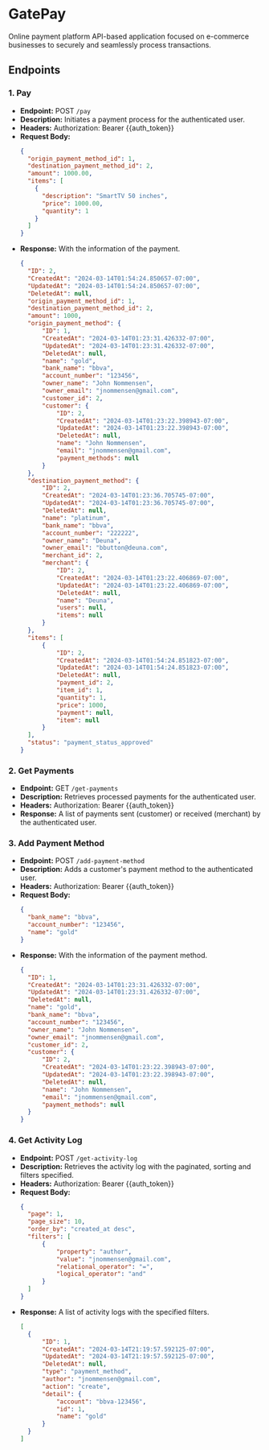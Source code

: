 # GatePay

Online payment platform API-based application focused on e-commerce businesses to securely and seamlessly process transactions.

## Endpoints

### 1. Pay
- **Endpoint:** POST `/pay`
- **Description:** Initiates a payment process for the authenticated user.
- **Headers:** Authorization: Bearer {{auth_token}}
- **Request Body:**
  ```json
  {
    "origin_payment_method_id": 1,
    "destination_payment_method_id": 2,
    "amount": 1000.00,
    "items": [
      {
        "description": "SmartTV 50 inches",
        "price": 1000.00,
        "quantity": 1
      }
    ]
  }
  ```
- **Response:** With the information of the payment.
  ```json
  {
    "ID": 2,
    "CreatedAt": "2024-03-14T01:54:24.850657-07:00",
    "UpdatedAt": "2024-03-14T01:54:24.850657-07:00",
    "DeletedAt": null,
    "origin_payment_method_id": 1,
    "destination_payment_method_id": 2,
    "amount": 1000,
    "origin_payment_method": {
        "ID": 1,
        "CreatedAt": "2024-03-14T01:23:31.426332-07:00",
        "UpdatedAt": "2024-03-14T01:23:31.426332-07:00",
        "DeletedAt": null,
        "name": "gold",
        "bank_name": "bbva",
        "account_number": "123456",
        "owner_name": "John Nommensen",
        "owner_email": "jnommensen@gmail.com",
        "customer_id": 2,
        "customer": {
            "ID": 2,
            "CreatedAt": "2024-03-14T01:23:22.398943-07:00",
            "UpdatedAt": "2024-03-14T01:23:22.398943-07:00",
            "DeletedAt": null,
            "name": "John Nommensen",
            "email": "jnommensen@gmail.com",
            "payment_methods": null
        }
    },
    "destination_payment_method": {
        "ID": 2,
        "CreatedAt": "2024-03-14T01:23:36.705745-07:00",
        "UpdatedAt": "2024-03-14T01:23:36.705745-07:00",
        "DeletedAt": null,
        "name": "platinum",
        "bank_name": "bbva",
        "account_number": "222222",
        "owner_name": "Deuna",
        "owner_email": "bbutton@deuna.com",
        "merchant_id": 2,
        "merchant": {
            "ID": 2,
            "CreatedAt": "2024-03-14T01:23:22.406869-07:00",
            "UpdatedAt": "2024-03-14T01:23:22.406869-07:00",
            "DeletedAt": null,
            "name": "Deuna",
            "users": null,
            "items": null
        }
    },
    "items": [
        {
            "ID": 2,
            "CreatedAt": "2024-03-14T01:54:24.851823-07:00",
            "UpdatedAt": "2024-03-14T01:54:24.851823-07:00",
            "DeletedAt": null,
            "payment_id": 2,
            "item_id": 1,
            "quantity": 1,
            "price": 1000,
            "payment": null,
            "item": null
        }
    ],
    "status": "payment_status_approved"
  }
  ```

### 2. Get Payments
- **Endpoint:** GET `/get-payments`
- **Description:** Retrieves processed payments for the authenticated user.
- **Headers:** Authorization: Bearer {{auth_token}}
- **Response:** A list of payments sent (customer) or received (merchant) by the authenticated user.

### 3. Add Payment Method
- **Endpoint:** POST `/add-payment-method`
- **Description:** Adds a customer's payment method to the authenticated user.
- **Headers:** Authorization: Bearer {{auth_token}}
- **Request Body:**
  ```json
  {
    "bank_name": "bbva",
    "account_number": "123456",
    "name": "gold"
  }
  ```
- **Response:** With the information of the payment method.
  ```json
  {
    "ID": 1,
    "CreatedAt": "2024-03-14T01:23:31.426332-07:00",
    "UpdatedAt": "2024-03-14T01:23:31.426332-07:00",
    "DeletedAt": null,
    "name": "gold",
    "bank_name": "bbva",
    "account_number": "123456",
    "owner_name": "John Nommensen",
    "owner_email": "jnommensen@gmail.com",
    "customer_id": 2,
    "customer": {
        "ID": 2,
        "CreatedAt": "2024-03-14T01:23:22.398943-07:00",
        "UpdatedAt": "2024-03-14T01:23:22.398943-07:00",
        "DeletedAt": null,
        "name": "John Nommensen",
        "email": "jnommensen@gmail.com",
        "payment_methods": null
    }
  }
  ```
  
### 4. Get Activity Log
- **Endpoint:** POST `/get-activity-log`
- **Description:** Retrieves the activity log with the paginated, sorting and filters specified.
- **Headers:** Authorization: Bearer {{auth_token}}
- **Request Body:**
  ```json
  {
    "page": 1,
    "page_size": 10,
    "order_by": "created_at desc",
    "filters": [
        {
            "property": "author",
            "value": "jnommensen@gmail.com",
            "relational_operator": "=",
            "logical_operator": "and"
        }
    ]
  }
  ```
- **Response:** A list of activity logs with the specified filters.
  ```json
  [
    {
        "ID": 1,
        "CreatedAt": "2024-03-14T21:19:57.592125-07:00",
        "UpdatedAt": "2024-03-14T21:19:57.592125-07:00",
        "DeletedAt": null,
        "type": "payment_method",
        "author": "jnommensen@gmail.com",
        "action": "create",
        "detail": {
            "account": "bbva-123456",
            "id": 1,
            "name": "gold"
        }
    }
  ]
  ```